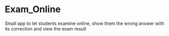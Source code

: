 # Exam_Online
Small app to let students examine online, show them the wrong answer with its correction and view the exam result
